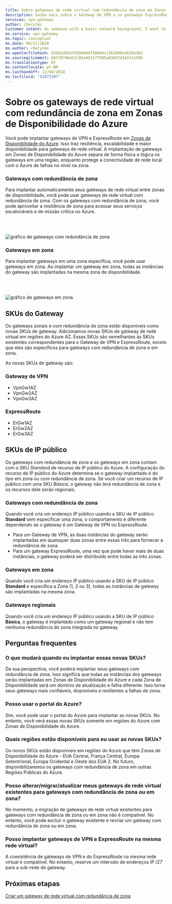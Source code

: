 ```yaml
---
title: Sobre gateways de rede virtual com redundância de zona em Zonas de Disponibilidade do Azure | Microsoft Docs
description: Saiba mais sobre o Gateway de VPN e os gateways ExpressRoute em Zonas de Disponibilidade.
services: vpn-gateway
author: cherylmc
Customer intent: As someone with a basic network background, I want to understand zone-redundant gateways.
ms.service: vpn-gateway
ms.topic: conceptual
ms.date: 09/21/2018
ms.author: cherylmc
ms.openlocfilehash: d3dda3bb5fd39b844f50044c1262008e3610e301
ms.sourcegitcommit: b0f39746412c93a48317f985a8365743e5fe1596
ms.translationtype: HT
ms.contentlocale: pt-BR
ms.lasthandoff: 12/04/2018
ms.locfileid: "52871397"
---
```

# <a name="about-zone-redundant-virtual-network-gateways-in-azure-availability-zones"></a>Sobre os gateways de rede virtual com redundância de zona em Zonas de Disponibilidade do Azure

Você pode implantar gateways de VPN e ExpressRoute em [Zonas de Disponibilidade do Azure](../availability-zones/az-overview.md). Isso traz resiliência, escalabilidade e maior disponibilidade para gateways de rede virtual. A implantação de gateways em Zonas de Disponibilidade do Azure separa de forma física e lógica os gateways em uma região, enquanto protege a conectividade de rede local com o Azure de falhas no nível na zona.

### <a name="zrgw"></a>Gateways com redundância de zona

Para implantar automaticamente seus gateways de rede virtual entre zonas de disponibilidade, você pode usar gateways de rede virtual com redundância de zona. Com os gateways com redundância de zona, você pode aproveitar a resiliência de zona para acessar seus serviços escalonáveis e de missão crítica no Azure.

<br>
<br>

![gráfico de gateways com redundância de zona](./media/create-zone-redundant-vnet-gateway/zonered.png)

### <a name="zgw"></a>Gateways em zona

Para implantar gateways em uma zona específica, você pode usar gateways em zona. Ao implantar um gateway em zona, todas as instâncias do gateway são implantadas na mesma zona de disponibilidade.

<br>
<br>

![gráfico de gateways em zona](./media/create-zone-redundant-vnet-gateway/zonal.png)

## <a name="gwskus"></a>SKUs do Gateway

Os gateways zonais e com redundância de zona estão disponíveis como novas SKUs de gateway. Adicionamos novas SKUs de gateway de rede virtual em regiões do Azure AZ. Essas SKUs são semelhantes às SKUs existentes correspondentes para o Gateway de VPN e ExpressRoute, exceto que eles são específicos para gateways com redundância de zona e em zona.

As novas SKUs de gateway são:

### <a name="vpn-gateway"></a>Gateway de VPN

* VpnGw1AZ
* VpnGw2AZ
* VpnGw3AZ

### <a name="expressroute"></a>ExpressRoute

* ErGw1AZ
* ErGw2AZ
* ErGw3AZ

## <a name="pipskus"></a>SKUs de IP público

Os gateways com redundância de zona e os gateways em zona contam com o SKU *Standard* de recurso de IP público do Azure. A configuração do recurso de IP público do Azure determina se o gateway implantado é do tipo em zona ou com redundância de zona. Se você criar um recurso de IP público com uma SKU *Básica*, o gateway não terá redundância de zona e os recursos dele serão regionais.

### <a name="pipzrg"></a>Gateways com redundância de zona

Quando você cria um endereço IP público usando a SKU de IP público **Standard** sem especificar uma zona, o comportamento é diferente dependendo se o gateway é um Gateway de VPN ou ExpressRoute. 

* Para um Gateway de VPN, as duas instâncias do gateway serão implantadas em quaisquer duas zonas entre essas três para fornecer a redundância de zona. 
* Para um gateway ExpressRoute, uma vez que pode haver mais de duas instâncias, o gateway poderá ser distribuído entre todas as três zonas.

### <a name="pipzg"></a>Gateways em zona

Quando você cria um endereço IP público usando a SKU de IP público **Standard** e especifica a Zona (1, 2 ou 3), todas as instâncias de gateway são implantadas na mesma zona.

### <a name="piprg"></a>Gateways regionais

Quando você cria um endereço IP público usando a SKU de IP público **Básica**, o gateway é implantado como um gateway regional e não tem nenhuma redundância de zona integrada no gateway.

## <a name="faq"></a>Perguntas frequentes

### <a name="what-will-change-when-i-deploy-these-new-skus"></a>O que mudará quando eu implantar essas novas SKUs?

Da sua perspectiva, você poderá implantar seus gateways com redundância de zona. Isso significa que todas as instâncias dos gateways serão implantadas em Zonas de Disponibilidade do Azure e cada Zona de Disponibilidade será um domínio de atualização e falha diferente. Isso torna seus gateways mais confiáveis, disponíveis e resilientes a falhas de zona.

### <a name="can-i-use-the-azure-portal"></a>Posso usar o portal do Azure?

Sim, você pode usar o portal do Azure para implantar as novas SKUs. No entanto, você verá essas novas SKUs somente em regiões do Azure com Zonas de Disponibilidade do Azure.

### <a name="what-regions-are-available-for-me-to-use-the-new-skus"></a>Quais regiões estão disponíveis para eu usar as novas SKUs?

Os novos SKUs estão disponíveis em regiões do Azure que têm Zonas de Disponibilidade do Azure - EUA Central, França Central, Europa Setentrional, Europa Ocidental e Oeste dos EUA 2. No futuro, disponibilizaremos os gateways com redundância de zona em outras Regiões Públicas do Azure.

### <a name="can-i-changemigrateupgrade-my-existing-virtual-network-gateways-to-zone-redundant-or-zonal-gateways"></a>Posso alterar/migrar/atualizar meus gateways de rede virtual existentes para gateways com redundância de zona ou em zona?

No momento, a migração de gateways de rede virtual existentes para gateways com redundância de zona ou em zona não é compatível. No entanto, você pode excluir o gateway existente e recriar um gateway com redundância de zona ou em zona.

### <a name="can-i-deploy-both-vpn-and-express-route-gateways-in-same-virtual-network"></a>Posso implantar gateways de VPN e ExpressRoute na mesma rede virtual?

A coexistência de gateways de VPN e do ExpressRoute na mesma rede virtual é compatível. No entanto, reserve um intervalo de endereços IP /27 para a sub-rede de gateway.

## <a name="next-steps"></a>Próximas etapas

[Criar um gateway de rede virtual com redundância de zona](create-zone-redundant-vnet-gateway.md)
